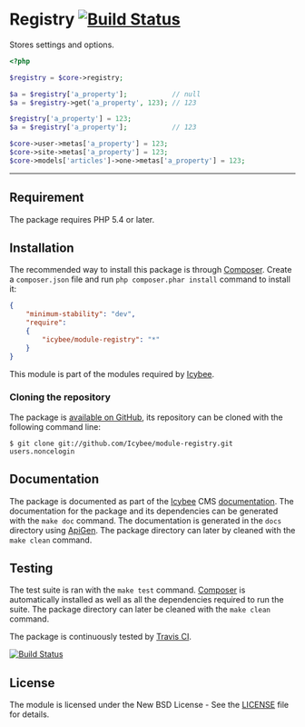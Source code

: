 # Registry [![Build Status](https://travis-ci.org/Icybee/module-registry.png?branch=master)](https://travis-ci.org/Icybee/module-registry)

Stores settings and options.

```php
<?php

$registry = $core->registry;

$a = $registry['a_property'];           // null
$a = $registry->get('a_property', 123); // 123

$registry['a_property'] = 123;
$a = $registry['a_property'];           // 123

$core->user->metas['a_property'] = 123;
$core->site->metas['a_property'] = 123;
$core->models['articles']->one->metas['a_property'] = 123;
``` 





----------





## Requirement

The package requires PHP 5.4 or later.





## Installation

The recommended way to install this package is through [Composer](http://getcomposer.org/).
Create a `composer.json` file and run `php composer.phar install` command to install it:

```json
{
	"minimum-stability": "dev",
	"require":
	{
		"icybee/module-registry": "*"
	}
}
```

This module is part of the modules required by [Icybee](http://icybee.org).





### Cloning the repository

The package is [available on GitHub](https://github.com/Icybee/module-registry), its repository can be
cloned with the following command line:

	$ git clone git://github.com/Icybee/module-registry.git users.noncelogin





## Documentation

The package is documented as part of the [Icybee](http://icybee.org/) CMS
[documentation](http://icybee.org/docs/). The documentation for the package and its
dependencies can be generated with the `make doc` command. The documentation is generated in
the `docs` directory using [ApiGen](http://apigen.org/). The package directory can later by
cleaned with the `make clean` command.





## Testing

The test suite is ran with the `make test` command. [Composer](http://getcomposer.org/) is
automatically installed as well as all the dependencies required to run the suite. The package
directory can later be cleaned with the `make clean` command.

The package is continuously tested by [Travis CI](http://about.travis-ci.org/).

[![Build Status](https://travis-ci.org/Icybee/module-registry.png?branch=master)](https://travis-ci.org/Icybee/module-registry)






## License

The module is licensed under the New BSD License - See the [LICENSE](LICENSE) file for details.